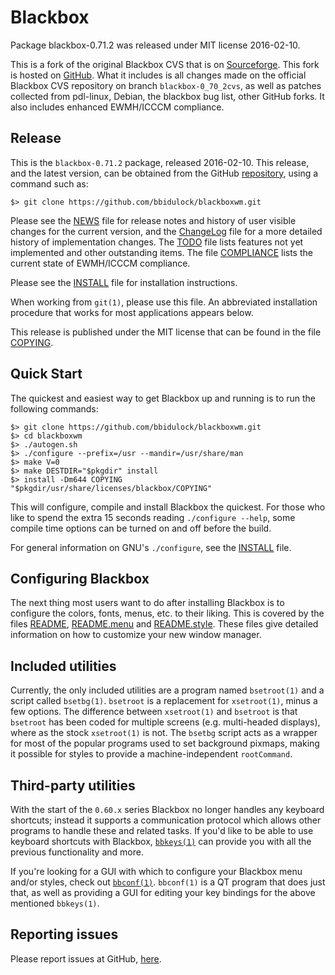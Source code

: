 [Blackbox -- read me first file.  2016-02-10]: #

Blackbox
========

Package blackbox-0.71.2 was released under MIT license 2016-02-10.

This is a fork of the original Blackbox CVS that is on [Sourceforge][1].
This fork is hosted on [GitHub][2].  What it includes is all changes made
on the official Blackbox CVS repository on branch `blackbox-0_70_2cvs`, as
well as patches collected from pdl-linux, Debian, the blackbox bug list,
other GitHub forks.  It also includes enhanced EWMH/ICCCM compliance.


Release
-------

This is the `blackbox-0.71.2` package, released 2016-02-10.  This release,
and the latest version, can be obtained from the GitHub [repository][2],
using a command such as:

    $> git clone https://github.com/bbidulock/blackboxwm.git

Please see the [NEWS][3] file for release notes and history of user visible
changes for the current version, and the [ChangeLog][4] file for a more
detailed history of implementation changes.  The [TODO][5] file lists
features not yet implemented and other outstanding items.  The file
[COMPLIANCE][6] lists the current state of EWMH/ICCCM compliance.

Please see the [INSTALL][7] file for installation instructions.

When working from `git(1)`, please use this file.  An abbreviated
installation procedure that works for most applications appears below.

This release is published under the MIT license that can be found in the
file [COPYING][8].


Quick Start
-----------

The quickest and easiest way to get Blackbox up and running is to run the
following commands:

    $> git clone https://github.com/bbidulock/blackboxwm.git
    $> cd blackboxwm
    $> ./autogen.sh
    $> ./configure --prefix=/usr --mandir=/usr/share/man
    $> make V=0
    $> make DESTDIR="$pkgdir" install
    $> install -Dm644 COPYING "$pkgdir/usr/share/licenses/blackbox/COPYING"

This will configure, compile and install Blackbox the quickest.  For those
who like to spend the extra 15 seconds reading `./configure --help`, some
compile time options can be turned on and off before the build.

For general information on GNU's `./configure`, see the [INSTALL][7] file.


Configuring Blackbox
--------------------

The next thing most users want to do after installing Blackbox is to
configure the colors, fonts, menus, etc. to their liking.  This is covered
by the files [README][9], [README.menu][10] and [README.style][11].  These
files give detailed information on how to customize your new window
manager.


Included utilities
------------------

Currently, the only included utilities are a program named `bsetroot(1)`
and a script called `bsetbg(1)`. `bsetroot` is a replacement for
`xsetroot(1)`, minus a few options.  The difference between `xsetroot(1)`
and `bsetroot` is that `bsetroot` has been coded for multiple screens (e.g.
multi-headed displays), where as the stock `xsetroot(1)` is not. The
`bsetbg` script acts as a wrapper for most of the popular programs used to
set background pixmaps, making it possible for styles to provide a
machine-independent `rootCommand`.


Third-party utilities
---------------------

With the start of the `0.60.x` series Blackbox no longer handles any
keyboard shortcuts; instead it supports a communication protocol which
allows other programs to handle these and related tasks. If you'd like to
be able to use keyboard shortcuts with Blackbox, [`bbkeys(1)`][12] can
provide you with all the previous functionality and more.

If you're looking for a GUI with which to configure your Blackbox menu
and/or styles, check out [`bbconf(1)`][13].  `bbconf(1)` is a QT program
that does just that, as well as providing a GUI for editing your key
bindings for the above mentioned `bbkeys(1)`.


Reporting issues
----------------

Please report issues at GitHub, [here][14].


[1]: http://blackboxwm.sourceforge.net
[2]: https://github.com/bbidulock/blackboxwm
[3]: NEWS
[4]: ChangeLog
[5]: TODO
[6]: COMPLIANCE
[7]: INSTALL
[8]: COPYING
[9]: data/README
[10]: data/README.menu
[11]: data/README.style
[12]: http://bbkeys.sourceforge.net
[13]: http://bbconf.sourceforge.net
[14]: https://github.com/bbidulock/blackboxwm/issues

[ vim: set ft=markdown sw=4 tw=80 nocin nosi fo+=tcqlorn spell: ]: #
